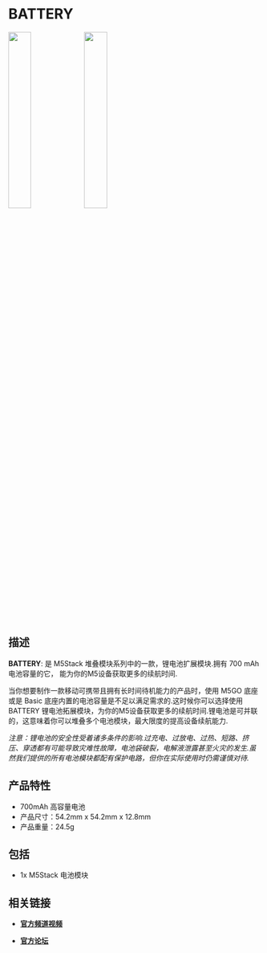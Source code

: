 # BATTERY

<img src="assets/img/product_pics/module/battery/module_battery_01.webp" width="30%" height="30%"><img src="assets/img/product_pics/module/battery/module_battery_02.webp" width="30%" height="30%"> 


## 描述

**BATTERY**: 是 M5Stack 堆叠模块系列中的一款，锂电池扩展模块.拥有 700 mAh 电池容量的它， 能为你的M5设备获取更多的续航时间.

当你想要制作一款移动可携带且拥有长时间待机能力的产品时，使用 M5GO 底座或是 Basic 底座内置的电池容量是不足以满足需求的.这时候你可以选择使用 BATTERY 锂电池拓展模块，为你的M5设备获取更多的续航时间.锂电池是可并联的，这意味着你可以堆叠多个电池模块，最大限度的提高设备续航能力.

*注意：锂电池的安全性受着诸多条件的影响.过充电、过放电、过热、短路、挤压、穿透都有可能导致灾难性故障，电池袋破裂，电解液泄露甚至火灾的发生.虽然我们提供的所有电池模块都配有保护电路，但你在实际使用时仍需谨慎对待.*

## 产品特性

- 700mAh 高容量电池
- 产品尺寸：54.2mm x 54.2mm x 12.8mm
- 产品重量：24.5g

## 包括

-  1x M5Stack 电池模块

## 相关链接

- **[官方频道视频](https://i.youku.com/i/UNjE1ODA2MzE0OA==?spm=a2hzp.8253869.0.0)**

- **[官方论坛](http://forum.m5stack.com/)**


<script>

   var purchase_link = 'https://m5stack.com/collections/m5-module/products/battery-module';


   anchor_search(purchase_link);
   scrollFunc();

</script>